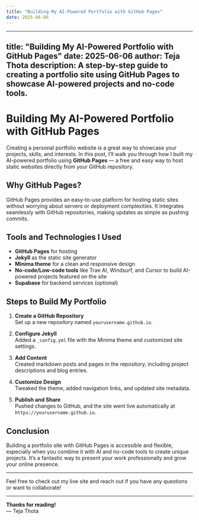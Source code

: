 ```yaml
---
title: "Building My AI-Powered Portfolio with GitHub Pages"
date: 2025-06-06
---
```

---
title: "Building My AI-Powered Portfolio with GitHub Pages"
date: 2025-06-06
author: Teja Thota
description: A step-by-step guide to creating a portfolio site using GitHub Pages to showcase AI-powered projects and no-code tools.
---

# Building My AI-Powered Portfolio with GitHub Pages

Creating a personal portfolio website is a great way to showcase your projects, skills, and interests. In this post, I’ll walk you through how I built my AI-powered portfolio using **GitHub Pages** — a free and easy way to host static websites directly from your GitHub repository.

## Why GitHub Pages?

GitHub Pages provides an easy-to-use platform for hosting static sites without worrying about servers or deployment complexities. It integrates seamlessly with GitHub repositories, making updates as simple as pushing commits.

## Tools and Technologies I Used

- **GitHub Pages** for hosting  
- **Jekyll** as the static site generator  
- **Minima theme** for a clean and responsive design  
- **No-code/Low-code tools** like Trae AI, Windsurf, and Cursor to build AI-powered projects featured on the site  
- **Supabase** for backend services (optional)

## Steps to Build My Portfolio

1. **Create a GitHub Repository**  
   Set up a new repository named `yourusername.github.io`.

2. **Configure Jekyll**  
   Added a `_config.yml` file with the Minima theme and customized site settings.

3. **Add Content**  
   Created markdown posts and pages in the repository, including project descriptions and blog entries.

4. **Customize Design**  
   Tweaked the theme, added navigation links, and updated site metadata.

5. **Publish and Share**  
   Pushed changes to GitHub, and the site went live automatically at `https://yourusername.github.io`.

## Conclusion

Building a portfolio site with GitHub Pages is accessible and flexible, especially when you combine it with AI and no-code tools to create unique projects. It’s a fantastic way to present your work professionally and grow your online presence.

---

Feel free to check out my live site and reach out if you have any questions or want to collaborate!

---

**Thanks for reading!**  
— Teja Thota
